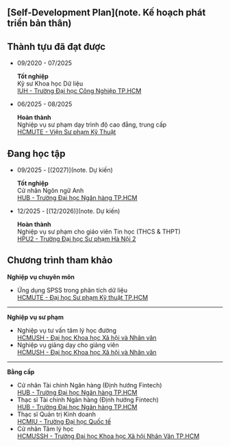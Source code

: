 ## [Self-Development Plan](note. Kế hoạch phát triển bản thân)

## Thành tựu đã đạt được

- 09/2020 - 07/2025 

    **Tốt nghiệp**  
    Kỹ sư Khoa học Dữ liệu  
    [IUH - Trường Đại học Công Nghiệp TP.HCM](https://fit.iuh.edu.vn/news.html@detail@188@3266@Nganh-Khoa-hoc-du-lieu)

- 06/2025 - 08/2025

    **Hoàn thành**  
    Nghiệp vụ sư phạm dạy trình độ cao đẳng, trung cấp  
    [HCMUTE - Viện Sư phạm Kỹ Thuật](https://ite.hcmute.edu.vn/TopicId/23d2ea12-d7cd-4ced-a778-42ea88c2a6b5/boi-duong-nghiep-vu-su-pham)

## Đang học tập

- 09/2025 - [(2027)](note. Dự kiến)

    **Tốt nghiệp**  
    Cử nhân Ngôn ngữ Anh  
    [HUB - Trường Đại học Ngân hàng TP.HCM](https://dtc.hub.edu.vn/chuong-trinh-ngon-ngu-anh/)

- 12/2025 - [(12/2026)](note. Dự kiến)

    **Hoàn thành**  
    Nghiệp vụ sư phạm cho giáo viên Tin học (THCS & THPT)  
    [HPU2 - Trường Đại học Sư phạm Hà Nội 2](https://www.hpu2.edu.vn/)

## Chương trình tham khảo

**Nghiệp vụ chuyên môn**

- Ứng dụng SPSS trong phân tích dữ liệu  
[HCMUTE - Đại học Sư phạm Kỹ thuật TP.HCM](https://daotaotuxa.hcmute.edu.vn/ArticleId/b94cf943-2082-4280-9816-7d764878c8a2/khoa-dao-tao-ung-dung-spss-trong-phan-tich-du-lieu)

---

**Nghiệp vụ sư phạm**

- Nghiệp vụ tư vấn tâm lý học đường  
[HCMUSH - Đại học Khoa học Xã hội và Nhân văn](https://daotaonhanluc.hcmussh.edu.vn/danh-muc-khoa-hoc/tam-ly-hoc-duong/)
- Nghiệp vụ giảng dạy cho giảng viên  
[HCMUSH - Đại học Khoa học Xã hội và Nhân văn](https://daotaonganhan.hcmussh.edu.vn/khoa-giao-duc/)

---

**Bằng cấp**

- Cử nhân Tài chính Ngân hàng (Định hướng Fintech)  
[HUB - Trường Đại học Ngân hàng TP.HCM]()
- Thạc sĩ Tài chính Ngân hàng (Định hướng Fintech)  
[HUB - Trường Đại học Ngân hàng TP.HCM]()
- Thạc sĩ Quản trị Kinh doanh  
[HCMIU - Trường Đại học Quốc tế](https://tuyensinh.hcmiu.edu.vn/chuong-trinh/thac-si-quan-tri-kinh-doanh/)  
- Cử nhân Tâm lý học  
[HCMUSSH - Trường Đại học Khoa học Xã hội Nhân Văn TP.HCM](https://hcmussh.edu.vn/tamlyhoc/daotao)
